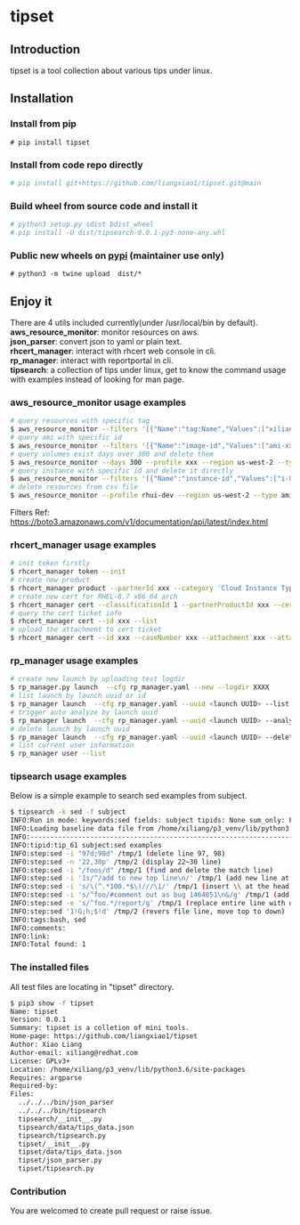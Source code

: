 # tipset

## Introduction

tipset is a tool collection about various tips under linux.

## Installation

### Install from pip

`# pip install tipset`

### Install from code repo directly

```bash
# pip install git+https://github.com/liangxiao1/tipset.git@main
```

### Build wheel from source code and install it

```bash
# python3 setup.py sdist bdist_wheel
# pip install -U dist/tipsearch-0.0.1-py3-none-any.whl
```

### Public new wheels on [pypi](https://pypi.org/project/tipset/) (maintainer use only)

`# python3 -m twine upload  dist/*`

## Enjoy it

There are 4 utils included currently(under /usr/local/bin by default).  
**aws_resource_monitor**: monitor resources on aws.  
**json_parser**: convert json to yaml or plain text.  
**rhcert_manager**: interact with rhcert web console in cli.  
**rp_manager**: interact with reportportal in cli.  
**tipsearch**: a collection of tips under linux, get to know the command usage with examples instead of looking for man page.

### **aws_resource_monitor usage examples**
```bash
# query resources with specific tag
$ aws_resource_monitor --filters '[{"Name":"tag:Name","Values":["xiliang*"]}]' --profile xxx --region us-west-2
# query ami with specific id
$ aws_resource_monitor --filters '[{"Name":"image-id","Values":["ami-xxxxxx"]}]' --profile xxx --region us-east-1 --type ami
# query volumes exist days over 300 and delete them
$ aws_resource_monitor --days 300 --profile xxx --region us-west-2 --type volume --delete
# query instance with specific id and delete it directly
$ aws_resource_monitor --filters '[{"Name":"instance-id","Values":["i-0cf52ed8ea39xxxxxx"]}]' --profile xxx --region us-west-2 --type instance --delete
# delete resources from csv file
$ aws_resource_monitor --profile rhui-dev --region us-west-2 --type ami --resource /tmp/aws_images.csv --delete
```
Filters Ref: https://boto3.amazonaws.com/v1/documentation/api/latest/index.html


### **rhcert_manager usage examples**  

```bash
# init token firstly
$ rhcert_manager token --init
# create new product
$ rhcert_manager product --partnerId xxx --category 'Cloud Instance Type' --name xxx --make xxx --model xxx --description xxx --productUrl xxx --specUrl xxx --supportUrl xxx --new
# create new cert for RHEL-8.7 x86_64 arch
$ rhcert_manager cert --classificationId 1 --partnerProductId xxx --certificationTypeId 61 --content '{"versionId":"2327","platformId":"7"}' --new
# query the cert ticket info
$ rhcert_manager cert --id xxx --list
# upload the attachment to cert ticket
$ rhcert_manager cert --id xxx --caseNumber xxx --attachment xxx --attachment_desc 'Auto uploaded.' --attachment_upload
```


### **rp_manager usage examples**  

```bash
# create new launch by uploading test logdir
$ rp_manager.py launch  --cfg rp_manager.yaml --new --logdir XXXX
# list launch by launch uuid or id
$ rp_manager launch  --cfg rp_manager.yaml --uuid <launch UUID> --list
# trigger auto analyze by launch uuid
$ rp_manager launch  --cfg rp_manager.yaml --uuid <launch UUID> --analyze
# delete launch by launch uuid
$ rp_manager launch  --cfg rp_manager.yaml --uuid <launch UUID> --delete
# list current user information
$ rp_manager user --list
```

### **tipsearch usage examples**

Below is a simple example to search sed examples from subject.

```bash
$ tipsearch -k sed -f subject
INFO:Run in mode: keywords:sed fields: subject tipids: None sum_only: False
INFO:Loading baseline data file from /home/xiliang/p3_venv/lib/python3.6/site-packages/tipset/data/tips_data.json
INFO:---------------------------------------------------------------------------
INFO:tipid:tip_61 subject:sed examples
INFO:step:sed -i "97d;98d" /tmp/1 (delete line 97, 98)
INFO:step:sed -n '22,30p' /tmp/2 (display 22~30 line)
INFO:step:sed -i "/foos/d" /tmp/1 (find and delete the match line)
INFO:step:sed -i '1s/^/add to new top line\n/' /tmp/1 (add new line at top)
INFO:step:sed -i 's/\(^.*100.*$\)///\1/' /tmp/1 (insert \\ at the head of matched line)
INFO:step:sed -i 's/^foo/#comment out as bug 1464851\n&/g' /tmp/1 (add one line before matched)
INFO:step:sed -e 's/^foo.*/report/g' /tmp/1 (replace entire line with other)
INFO:step:sed '1!G;h;$!d' /tmp/2 (revers file line, move top to down)
INFO:tags:bash, sed
INFO:comments:
INFO:link:
INFO:Total found: 1

```

### The installed files

All test files are locating in "tipset" directory.

```bash
$ pip3 show -f tipset
Name: tipset
Version: 0.0.1
Summary: tipset is a colletion of mini tools.
Home-page: https://github.com/liangxiao1/tipset
Author: Xiao Liang
Author-email: xiliang@redhat.com
License: GPLv3+
Location: /home/xiliang/p3_venv/lib/python3.6/site-packages
Requires: argparse
Required-by: 
Files:
  ../../../bin/json_parser
  ../../../bin/tipsearch
  tipsearch/__init__.py
  tipsearch/data/tips_data.json
  tipsearch/tipsearch.py
  tipset/__init__.py
  tipset/data/tips_data.json
  tipset/json_parser.py
  tipset/tipsearch.py

```

### Contribution

You are welcomed to create pull request or raise issue.
